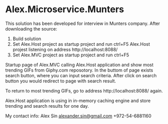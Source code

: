 # Alex.Microservice.Munters

This solution has been developed for interview in Munters company.
After downloading the source:
  1. Build solution
  2. Set Alex.Host project as startup project and run ctrl+F5
      Alex.Host projest listening on address http://localhost:8088/
  3. Set Alex.MVC project as startup project and run ctrl+F5
  
  Startup page of Alex.MVC calling Alex.Host application and show most trending GIFs from Giphy.com reposotory.
  In the buttom of page exists search button, where you can input search criteria.
  After click on search button you would redirect to page with search result.
  
  To return to most trending GIFs, go to address http://localhost:8088/ again.
  
  Alex.Host application is using in in-memory caching engine and store trending and search results for one day.
  
  
  My contact info:
  Alex Sin
  alexander.sin@gmail.com
  +972-54-6881160

